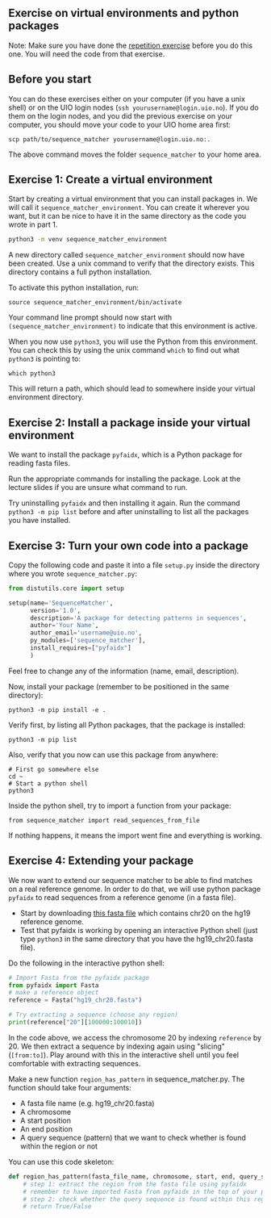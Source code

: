 

## Exercise on virtual environments and python packages

Note: Make sure you have done the [repetition exercise](../repetition) before you do this one. You will need the code from that exercise.


## Before you start
You can do these exercises either on your computer (if you have a unix shell) or on the UIO login nodes (`ssh yourusername@login.uio.no`). If you do them on the login nodes, and you did the previous exercise on your computer, you should move your code to your UIO home area first:
```
scp path/to/sequence_matcher yourusername@login.uio.no:.
```

The above command moves the folder `sequence_matcher` to your home area.


## Exercise 1: Create a virtual environment
Start by creating a virtual environment that you can install packages in. We will call it `sequence_matcher_environment`. You can create it wherever you want, but it can be nice to have it in the same directory as the code you wrote in part 1.

```bash
python3 -m venv sequence_matcher_environment
```

A new directory called `sequence_matcher_environment` should now have been created. Use a unix command to verify that the directory exists. This directory contains a full python installation. 

To activate this python installation, run:
```
source sequence_matcher_environment/bin/activate
```

Your command line prompt should now start with `(sequence_matcher_environment)` to indicate that this environment is active.

When you now use `python3`, you will use the Python from this environment. You can check this by using the unix command `which` to find out what `python3` is pointing to:

```
which python3
```

This will return a path, which should lead to somewhere inside your virtual environment directory.


## Exercise 2: Install a package inside your virtual environment
We want to install the package `pyfaidx`, which is a Python package for reading fasta files.

Run the appropriate commands for installing the package. Look at the lecture slides if you are unsure what command to run.

Try uninstalling `pyfaidx` and then installing it again. Run the command `python3 -m pip list` before and after uninstalling to list all the packages you have installed.

## Exercise 3: Turn your own code into a package
Copy the following code and paste it into a file `setup.py` inside the directory where you wrote `sequence_matcher.py`:

```python
from distutils.core import setup

setup(name='SequenceMatcher',
      version='1.0',
      description='A package for detecting patterns in sequences',
      author='Your Name',
      author_email='username@uio.no',
      py_modules=['sequence_matcher'],
      install_requires=["pyfaidx"]
      )
```

Feel free to change any of the information (name, email, description).

Now, install your package (remember to be positioned in the same directory):

```
python3 -m pip install -e .
```

Verify first, by listing all Python packages, that the package is installed:

```
python3 -m pip list
```

Also, verify that you now can use this package from anywhere:
```
# First go somewhere else
cd ~
# Start a python shell
python3
```
Inside the python shell, try to import a function from your package:
```
from sequence_matcher import read_sequences_from_file
```

If nothing happens, it means the import went fine and everything is working.


## Exercise 4: Extending your package
We now want to extend our sequence matcher to be able to find matches on a real reference genome. In order to do that, we will use python package `pyfaidx` to read sequences from a reference genome (in a fasta file).

* Start by downloading [this fasta file](hg19_chr20.fasta?raw=true) which contains chr20 on the hg19 reference genome.
* Test that pyfaidx is working by opening an interactive Python shell (just type `python3` in the same directory that you have the hg19_chr20.fasta file).

Do the following in the interactive python shell: 
```python
# Import Fasta from the pyfaidx package
from pyfaidx import Fasta
# make a reference object
reference = Fasta("hg19_chr20.fasta")

# Try extracting a sequence (choose any region)
print(reference["20"][100000:100010])
```

In the code above, we access the chromosome 20 by indexing `reference` by 20. We then extract a sequence by indexing again using "slicing" (`[from:to]`). Play around with this in the interactive shell until you feel comfortable with extracting sequences.

Make a new function `region_has_pattern` in sequence_matcher.py. The function should take four arguments:
* A fasta file name (e.g. hg19_chr20.fasta)
* A chromosome
* A start position
* An end position
* A query sequence (pattern) that we want to check whether is found within the region or not

You can use this code skeleton:
```python
def region_has_pattern(fasta_file_name, chromosome, start, end, query_sequence):
    # step 1: extract the region from the fasta file using pyfaidx
    # remember to have imported Fasta from pyfaidx in the top of your python file
    # step 2: check whether the query sequence is found within this region or not
    # return True/False
```


